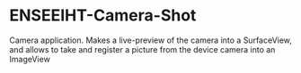 # ENSEEIHT-Camera-Shot

Camera application. Makes a live-preview of the camera into a SurfaceView, and allows to take and register a picture from the device camera into an ImageView